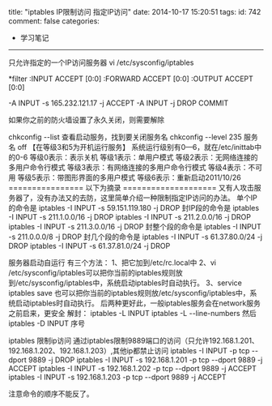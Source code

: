 title: "iptables IP限制访问 指定IP访问"
date: 2014-10-17 15:20:51
tags:
id: 742
comment: false
categories:
  - 学习笔记
---

只允许指定的一个IP访问服务器
vi /etc/sysconfig/iptables

*filter
:INPUT ACCEPT [0:0]
:FORWARD ACCEPT [0:0]
:OUTPUT ACCEPT [0:0]

-A INPUT -s 165.232.121.17 -j ACCEPT
-A INPUT -j DROP
COMMIT

如果你之前的防火墙设置了永久关闭，则需要解除

chkconfig --list 查看启动服务，找到要关闭服务名
chkconfig --level 235 服务名 off 【在等级3和5为开机运行服务】
系统运行级别有0—6，就在/etc/inittab中的0-6
等级0表示：表示关机
等级1表示：单用户模式
等级2表示：无网络连接的多用户命令行模式
等级3表示：有网络连接的多用户命令行模式
等级4表示：不可用
等级5表示：带图形界面的多用户模式
等级6表示：重新启动2011/10/26
================ 以下为摘录 ====================
又有人攻击服务器了，没有办法又的去防，这里简单介绍一种限制指定IP访问的办法。
单个IP的命令是
iptables -I INPUT -s 59.151.119.180 -j DROP
封IP段的命令是
iptables -I INPUT -s 211.1.0.0/16 -j DROP
iptables -I INPUT -s 211.2.0.0/16 -j DROP
iptables -I INPUT -s 211.3.0.0/16 -j DROP
封整个段的命令是
iptables -I INPUT -s 211.0.0.0/8 -j DROP
封几个段的命令是
iptables -I INPUT -s 61.37.80.0/24 -j DROP
iptables -I INPUT -s 61.37.81.0/24 -j DROP

服务器启动自运行
有三个方法：
1、把它加到/etc/rc.local中
2、vi /etc/sysconfig/iptables可以把你当前的iptables规则放到/etc/sysconfig/iptables中，系统启动iptables时自动执行。
3、service iptables save 也可以把你当前的iptables规则放/etc/sysconfig/iptables中，系统启动iptables时自动执行。
后两种更好此，一般iptables服务会在network服务之前启来，更安全
解封：
iptables -L INPUT
iptables -L --line-numbers 然后iptables -D INPUT 序号

iptables 限制ip访问
通过iptables限制9889端口的访问（只允许192.168.1.201、192.168.1.202、192.168.1.203）,其他ip都禁止访问
iptables -I INPUT -p tcp --dport 9889 -j DROP
iptables -I INPUT -s 192.168.1.201 -p tcp --dport 9889 -j ACCEPT
iptables -I INPUT -s 192.168.1.202 -p tcp --dport 9889 -j ACCEPT
iptables -I INPUT -s 192.168.1.203 -p tcp --dport 9889 -j ACCEPT

注意命令的顺序不能反了。